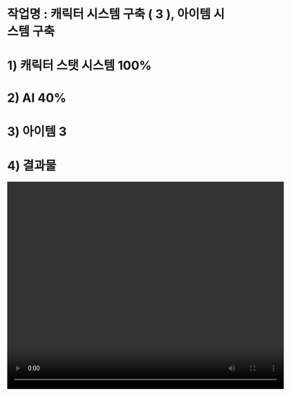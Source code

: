 # 작업명 : 캐릭터 시스템 구축 ( 3 ), 아이템 시스템 구축 

# 1) 캐릭터 스탯 시스템 100%
# 2) AI 40%
# 3) 아이템 3
# 4) 결과물


<video controls width="640" height="480">
    <source src="files/4.mp4" type="video/mp4">
    Sorry, your browser doesn't support embedded videos.
</video>
